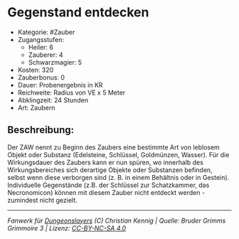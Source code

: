# Gegenstand entdecken

- Kategorie: #Zauber
- Zugangsstufen:
  - Heiler: 6
  - Zauberer: 4
  - Schwarzmagier: 5
- Kosten: 320
- Zauberbonus: 0
- Dauer: Probenergebnis in KR
- Reichweite: Radius von VE x 5 Meter
- Abklingzeit: 24 Stunden
- Art: Zaubern

## Beschreibung:

Der ZAW nennt zu Beginn des Zaubers eine bestimmte Art von leblosem Objekt oder Substanz (Edelsteine, Schlüssel, Goldmünzen, Wasser). Für die Wirkungsdauer des Zaubers kann er nun spüren, wo innerhalb des Wirkungsbereiches sich derartige Objekte oder Substanzen befinden, selbst wenn diese verborgen sind (z. B. in einem Behältnis oder in Gestein). Individuelle Gegenstände (z.B. der Schlüssel zur Schatzkammer, das Necronomicon) können mit diesem Zauber nicht entdeckt werden - zumindest nicht gezielt.

---

_Fanwerk für [Dungeonslayers](https://www.dungeonslayers.net/) (C) Christian Kennig | Quelle: Bruder Grimms Grimmoire 3 | Lizenz: [CC-BY-NC-SA 4.0](https://creativecommons.org/licenses/by-nc-sa/4.0/deed.de)_
